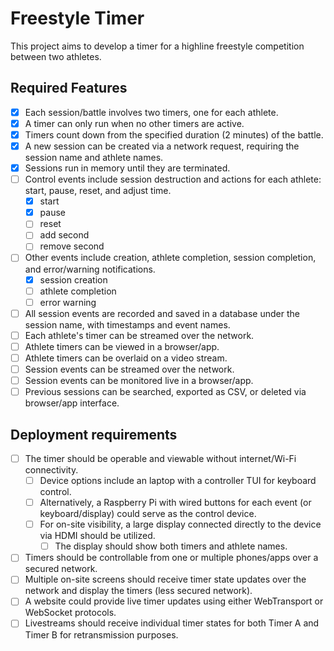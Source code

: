 # Freestyle Timer

This project aims to develop a timer for a highline freestyle competition between two athletes.

## Required Features

- [x] Each session/battle involves two timers, one for each athlete.
- [x] A timer can only run when no other timers are active.
- [x] Timers count down from the specified duration (2 minutes) of the battle.
- [x] A new session can be created via a network request, requiring the session name and athlete names.
- [x] Sessions run in memory until they are terminated.
- [ ] Control events include session destruction and actions for each athlete: start, pause, reset, and adjust time.
  - [x] start
  - [x] pause
  - [ ] reset
  - [ ] add second
  - [ ] remove second
- [ ] Other events include creation, athlete completion, session completion, and error/warning notifications.
  - [x] session creation
  - [ ] athlete completion
  - [ ] error warning
- [ ] All session events are recorded and saved in a database under the session name, with timestamps and event names.
- [ ] Each athlete's timer can be streamed over the network.
- [ ] Athlete timers can be viewed in a browser/app.
- [ ] Athlete timers can be overlaid on a video stream.
- [ ] Session events can be streamed over the network.
- [ ] Session events can be monitored live in a browser/app.
- [ ] Previous sessions can be searched, exported as CSV, or deleted via browser/app interface.

## Deployment requirements

- [ ] The timer should be operable and viewable without internet/Wi-Fi connectivity.
  - [ ] Device options include an laptop with a controller TUI for keyboard control.
  - [ ] Alternatively, a Raspberry Pi with wired buttons for each event (or keyboard/display) could serve as the control device.
  - [ ] For on-site visibility, a large display connected directly to the device via HDMI should be utilized.
    - [ ] The display should show both timers and athlete names.
- [ ] Timers should be controllable from one or multiple phones/apps over a secured network.
- [ ] Multiple on-site screens should receive timer state updates over the network and display the timers (less secured network).
- [ ] A website could provide live timer updates using either WebTransport or WebSocket protocols.
- [ ] Livestreams should receive individual timer states for both Timer A and Timer B for retransmission purposes.
